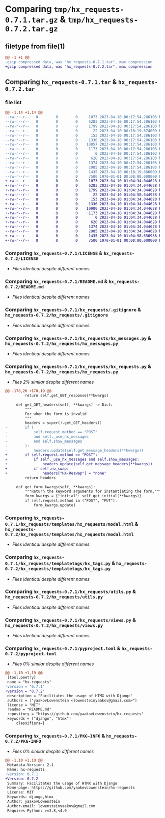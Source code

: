 # Comparing `tmp/hx_requests-0.7.1.tar.gz` & `tmp/hx_requests-0.7.2.tar.gz`

## filetype from file(1)

```diff
@@ -1 +1 @@
-gzip compressed data, was "hx_requests-0.7.1.tar", max compression
+gzip compressed data, was "hx_requests-0.7.2.tar", max compression
```

## Comparing `hx_requests-0.7.1.tar` & `hx_requests-0.7.2.tar`

### file list

```diff
@@ -1,14 +1,14 @@
--rw-r--r--   0        0        0     1073 2023-04-10 00:17:54.286103 hx_requests-0.7.1/LICENSE
--rw-r--r--   0        0        0     6283 2023-04-10 00:17:54.286103 hx_requests-0.7.1/README.md
--rw-r--r--   0        0        0     1799 2023-04-10 00:17:54.286103 hx_requests-0.7.1/hx_requests/.gitignore
--rw-r--r--   0        0        0       22 2023-04-10 00:18:19.674009 hx_requests-0.7.1/hx_requests/__init__.py
--rw-r--r--   0        0        0      153 2023-04-10 00:17:54.286103 hx_requests-0.7.1/hx_requests/apps.py
--rw-r--r--   0        0        0     1336 2023-04-10 00:17:54.286103 hx_requests-0.7.1/hx_requests/hx_messages.py
--rw-r--r--   0        0        0    10857 2023-04-10 00:17:54.286103 hx_requests-0.7.1/hx_requests/hx_requests.py
--rw-r--r--   0        0        0     1173 2023-04-10 00:17:54.286103 hx_requests-0.7.1/hx_requests/templates/hx_requests/modal.html
--rw-r--r--   0        0        0        0 2023-04-10 00:17:54.286103 hx_requests-0.7.1/hx_requests/templatetags/__init__.py
--rw-r--r--   0        0        0      620 2023-04-10 00:17:54.286103 hx_requests-0.7.1/hx_requests/templatetags/hx_tags.py
--rw-r--r--   0        0        0     1374 2023-04-10 00:17:54.286103 hx_requests-0.7.1/hx_requests/utils.py
--rw-r--r--   0        0        0     2985 2023-04-10 00:17:54.286103 hx_requests-0.7.1/hx_requests/views.py
--rw-r--r--   0        0        0     1435 2023-04-10 00:18:19.686009 hx_requests-0.7.1/pyproject.toml
--rw-r--r--   0        0        0     7500 1970-01-01 00:00:00.000000 hx_requests-0.7.1/PKG-INFO
+-rw-r--r--   0        0        0     1073 2023-04-10 01:04:34.044628 hx_requests-0.7.2/LICENSE
+-rw-r--r--   0        0        0     6283 2023-04-10 01:04:34.044628 hx_requests-0.7.2/README.md
+-rw-r--r--   0        0        0     1799 2023-04-10 01:04:34.044628 hx_requests-0.7.2/hx_requests/.gitignore
+-rw-r--r--   0        0        0       22 2023-04-10 01:04:58.644938 hx_requests-0.7.2/hx_requests/__init__.py
+-rw-r--r--   0        0        0      153 2023-04-10 01:04:34.044628 hx_requests-0.7.2/hx_requests/apps.py
+-rw-r--r--   0        0        0     1336 2023-04-10 01:04:34.044628 hx_requests-0.7.2/hx_requests/hx_messages.py
+-rw-r--r--   0        0        0    10900 2023-04-10 01:04:34.044628 hx_requests-0.7.2/hx_requests/hx_requests.py
+-rw-r--r--   0        0        0     1173 2023-04-10 01:04:34.044628 hx_requests-0.7.2/hx_requests/templates/hx_requests/modal.html
+-rw-r--r--   0        0        0        0 2023-04-10 01:04:34.044628 hx_requests-0.7.2/hx_requests/templatetags/__init__.py
+-rw-r--r--   0        0        0      620 2023-04-10 01:04:34.044628 hx_requests-0.7.2/hx_requests/templatetags/hx_tags.py
+-rw-r--r--   0        0        0     1374 2023-04-10 01:04:34.044628 hx_requests-0.7.2/hx_requests/utils.py
+-rw-r--r--   0        0        0     2985 2023-04-10 01:04:34.044628 hx_requests-0.7.2/hx_requests/views.py
+-rw-r--r--   0        0        0     1435 2023-04-10 01:04:58.656938 hx_requests-0.7.2/pyproject.toml
+-rw-r--r--   0        0        0     7500 1970-01-01 00:00:00.000000 hx_requests-0.7.2/PKG-INFO
```

### Comparing `hx_requests-0.7.1/LICENSE` & `hx_requests-0.7.2/LICENSE`

 * *Files identical despite different names*

### Comparing `hx_requests-0.7.1/README.md` & `hx_requests-0.7.2/README.md`

 * *Files identical despite different names*

### Comparing `hx_requests-0.7.1/hx_requests/.gitignore` & `hx_requests-0.7.2/hx_requests/.gitignore`

 * *Files identical despite different names*

### Comparing `hx_requests-0.7.1/hx_requests/hx_messages.py` & `hx_requests-0.7.2/hx_requests/hx_messages.py`

 * *Files identical despite different names*

### Comparing `hx_requests-0.7.1/hx_requests/hx_requests.py` & `hx_requests-0.7.2/hx_requests/hx_requests.py`

 * *Files 2% similar despite different names*

```diff
@@ -178,20 +178,19 @@
         return self.get_GET_response(**kwargs)
 
     def get_GET_headers(self, **kwargs) -> Dict:
         """
         For when the form is invalid
         """
         headers = super().get_GET_headers()
-        if (
-            self.request.method == "POST"
-            and self._use_hx_messages
-            and self.show_messages
-        ):
-            headers.update(self.get_message_headers(**kwargs))
+        if self.request.method == "POST":
+            if self._use_hx_messages and self.show_messages:
+                headers.update(self.get_message_headers(**kwargs))
+            if self.no_swap:
+                headers["HX-Reswap"] = "none"
         return headers
 
     def get_form_kwargs(self, **kwargs):
         """Return the keyword arguments for instantiating the form."""
         form_kwargs = {"initial": self.get_initial(**kwargs)}
         if self.request.method in ("POST", "PUT"):
             form_kwargs.update(
```

### Comparing `hx_requests-0.7.1/hx_requests/templates/hx_requests/modal.html` & `hx_requests-0.7.2/hx_requests/templates/hx_requests/modal.html`

 * *Files identical despite different names*

### Comparing `hx_requests-0.7.1/hx_requests/templatetags/hx_tags.py` & `hx_requests-0.7.2/hx_requests/templatetags/hx_tags.py`

 * *Files identical despite different names*

### Comparing `hx_requests-0.7.1/hx_requests/utils.py` & `hx_requests-0.7.2/hx_requests/utils.py`

 * *Files identical despite different names*

### Comparing `hx_requests-0.7.1/hx_requests/views.py` & `hx_requests-0.7.2/hx_requests/views.py`

 * *Files identical despite different names*

### Comparing `hx_requests-0.7.1/pyproject.toml` & `hx_requests-0.7.2/pyproject.toml`

 * *Files 0% similar despite different names*

```diff
@@ -1,10 +1,10 @@
 [tool.poetry]
 name = "hx-requests"
-version = "0.7.1"
+version = "0.7.2"
 description = "Facilitates the usage of HTMX with Django"
 authors = ["yaakovLowenstein <lowensteinyaakov@gmail.com>"]
 license = "MIT"
 readme = "README.md"
 repository = "https://github.com/yaakovLowenstein/hx-requests"
 keywords = ["django", "htmx"]
     classifiers=[
```

### Comparing `hx_requests-0.7.1/PKG-INFO` & `hx_requests-0.7.2/PKG-INFO`

 * *Files 0% similar despite different names*

```diff
@@ -1,10 +1,10 @@
 Metadata-Version: 2.1
 Name: hx-requests
-Version: 0.7.1
+Version: 0.7.2
 Summary: Facilitates the usage of HTMX with Django
 Home-page: https://github.com/yaakovLowenstein/hx-requests
 License: MIT
 Keywords: django,htmx
 Author: yaakovLowenstein
 Author-email: lowensteinyaakov@gmail.com
 Requires-Python: >=3.8,<4.0
```

